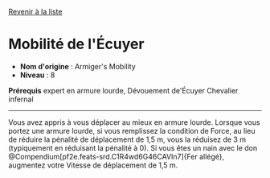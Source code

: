 [Revenir à la liste](..)

# Mobilité de l'Écuyer

 * **Nom d'origine** : Armiger's Mobility
 * **Niveau** : 8


<p><span id="ctl00_MainContent_DetailedOutput"><strong>Prérequis</strong> expert en armure lourde, Dévouement de'Écuyer Chevalier infernal<br></span></p>
<hr>
<p>Vous avez appris à vous déplacer au mieux en armure lourde. Lorsque vous portez une armure lourde, si vous remplissez la condition de Force, au lieu de réduire la pénalité de déplacement de 1,5 m, vous la réduisez de 3 m (typiquement en réduisant la pénalité à 0). Si vous êtes un nain avec le don @Compendium[pf2e.feats-srd.C1R4wd6G46CAVIn7]{Fer allégé}, augmentez votre Vitesse de déplacement de 1,5 m.&nbsp;</p>